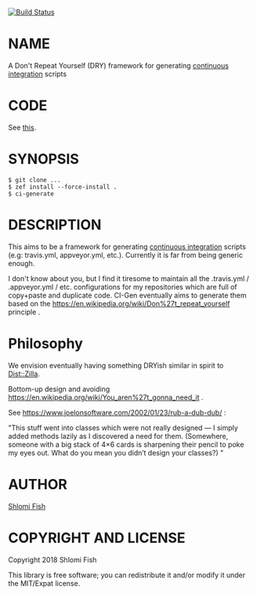[![Build Status](https://travis-ci.org/shlomif/perl6-CI-Gen.svg?branch=master)](https://travis-ci.org/shlomif/perl6-CI-Gen)

NAME
====

A Don't Repeat Yourself (DRY) framework for generating [continuous integration](https://en.wikipedia.org/wiki/Continuous_integration) scripts

CODE
====

See [this](./perl6-CI-Gen/).

SYNOPSIS
========

    $ git clone ...
    $ zef install --force-install .
    $ ci-generate

DESCRIPTION
===========

This aims to be a framework for generating [continuous integration](https://en.wikipedia.org/wiki/Continuous_integration) scripts (e.g: travis.yml, appveyor.yml, etc.).  Currently it is far from being generic enough.

I don't know about you, but I find it tiresome to maintain all the .travis.yml / .appveyor.yml / etc. configurations for my repositories which are full of copy+paste and duplicate code. CI-Gen eventually aims to generate them based on the https://en.wikipedia.org/wiki/Don%27t_repeat_yourself principle .

Philosophy
==========

We envision eventually having something DRYish similar in spirit to [Dist::Zilla](http://dzil.org/).

Bottom-up design and avoiding https://en.wikipedia.org/wiki/You_aren%27t_gonna_need_it .

See https://www.joelonsoftware.com/2002/01/23/rub-a-dub-dub/ :

"This stuff went into classes which were not really designed — I simply added methods lazily as I discovered a need for them. (Somewhere, someone with a big stack of 4×6 cards is sharpening their pencil to poke my eyes out. What do you mean you didn’t design your classes?) "

AUTHOR
======

[Shlomi Fish](http://www.shlomifish.org/)

COPYRIGHT AND LICENSE
=====================

Copyright 2018 Shlomi Fish

This library is free software; you can redistribute it and/or modify it under the MIT/Expat license.
